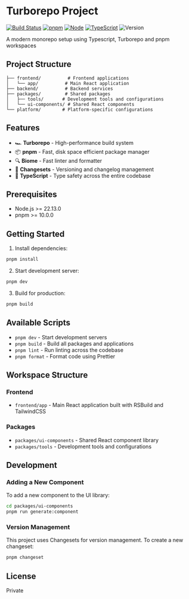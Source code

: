 # Turborepo Project

[![Build Status](https://github.com/andressomadossi/monorepo/actions/workflows/ci.yml/badge.svg)](https://github.com/andressomadossi/monorepo/actions/workflows/ci.yml)
[![pnpm](https://img.shields.io/badge/pnpm-10.0.0-orange.svg)](https://pnpm.io)
[![Node](https://img.shields.io/badge/node-%3E%3D22.13.0-brightgreen.svg)](https://nodejs.org)
[![TypeScript](https://img.shields.io/badge/TypeScript-5.7.3-blue.svg)](https://www.typescriptlang.org/)
![Version](https://img.shields.io/github/v/release/username/repo)

A modern monorepo setup using Typescript, Turborepo and pnpm workspaces

## Project Structure

```
├── frontend/          # Frontend applications
│   └── app/          # Main React application
├── backend/          # Backend services
├── packages/         # Shared packages
│   ├── tools/       # Development tools and configurations
│   └── ui-components/ # Shared React components
└── platform/        # Platform-specific configurations
```

## Features

- 🏎️ **Turborepo** - High-performance build system
- 📦 **pnpm** - Fast, disk space efficient package manager
- 🔍 **Biome** - Fast linter and formatter
- 🔄 **Changesets** - Versioning and changelog management
- 🔧 **TypeScript** - Type safety across the entire codebase


## Prerequisites

- Node.js >= 22.13.0
- pnpm >= 10.0.0

## Getting Started

1. Install dependencies:
```bash
pnpm install
```

2. Start development server:
```bash
pnpm dev
```

3. Build for production:
```bash
pnpm build
```

## Available Scripts

- `pnpm dev` - Start development servers
- `pnpm build` - Build all packages and applications
- `pnpm lint` - Run linting across the codebase
- `pnpm format` - Format code using Prettier

## Workspace Structure

### Frontend

- `frontend/app` - Main React application built with RSBuild and TailwindCSS

### Packages

- `packages/ui-components` - Shared React component library
- `packages/tools` - Development tools and configurations

## Development

### Adding a New Component

To add a new component to the UI library:

```bash
cd packages/ui-components
pnpm run generate:component
```

### Version Management

This project uses Changesets for version management. To create a new changeset:

```bash
pnpm changeset
```

## License

Private